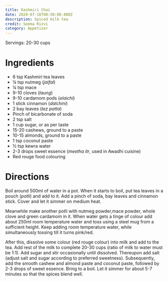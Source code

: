 ```yaml
---
title: Kashmiri Chai
date: 2020-07-16T00:50:00.000Z
description: Spiced milk tea
credit: Seema Rizvi
category: Appetizer
---
```

Servings: 20-30 cups

# Ingredients
* 6 tsp Kashmiri tea leaves
* ¼ tsp nutmeg (_jaifal_)
* ¼ tsp mace
* 9-10 cloves (_laung_)
* 9-10 cardamom pods (_elaichi_)
* 1 stick cinnamon (_dalchini_)
* 2 bay leaves (_tez patta_)
* Pinch of bicarbonate of soda
* 2 tsp salt
* 1 cup sugar, or as per taste
* 15-20 cashews, ground to a paste
* 10-15 almonds, ground to a paste
* 1 tsp coconut paste
* ½ tsp kewra water
* 2-3 drops sweet essence (_meetha itr_, used in Awadhi cuisine)
* Red rouge food colouring

# Directions
Boil around 500ml of water in a pot. When it starts to boil, put tea leaves in a pouch (_potli_) and add to it. Add a pinch of soda, bay leaves and cinnamon stick. Cover and let it simmer on medium heat.

Meanwhile make another potli with nutmeg powder,mace powder, whole clove and green cardamom in it. When water gets a tinge of colour add about 250ml room temperature water and toss using a steel mug from a sufficient height. Keep adding room temperature water, while simultaneously tossing till it turns pink/red.

After this, dissolve some colour (red rouge colour) into milk and add to the tea. Add rest of the milk to complete 20-30 cups (ratio of milk to water must be 1:1). Add sugar and stir occasionally until dissolved. Thereupon add salt (adjust salt and sugar according to preferred sweetness). Subsequently, add the smooth cashew and almond paste and coconut paste, followed by 2-3 drops of sweet essence. Bring to a boil. Let it simmer for about 5-7 minutes so that the spices blend well.
